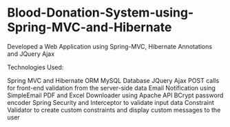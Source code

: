# Blood-Donation-System-using-Spring-MVC-and-Hibernate
Developed a Web Application using Spring-MVC, Hibernate Annotations and JQuery Ajax

Technologies Used:

Spring MVC and Hibernate ORM
MySQL Database
JQuery Ajax POST calls for front-end validation from the server-side data
Email Notification using SimpleEmail 
PDF and Excel Downloader using Apache API
BCrypt password encoder
Spring Security and Interceptor to validate input data
Constraint Validator to create custom constraints and display custom messages to the user



